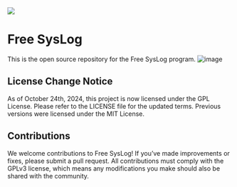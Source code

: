 <img src="https://img.shields.io/badge/license-GPL-green">

# Free SysLog
This is the open source repository for the Free SysLog program.
![image](https://github.com/trparky/Free-SysLog/assets/32105035/8b0783ef-c5b1-4450-870f-0af30c0ee23a)

## License Change Notice
As of October 24th, 2024, this project is now licensed under the GPL License. 
Please refer to the LICENSE file for the updated terms. Previous versions were licensed under the MIT License.

## Contributions
We welcome contributions to Free SysLog! If you’ve made improvements or fixes, please submit a pull request. All contributions must comply with the GPLv3 license, which means any modifications you make should also be shared with the community.
